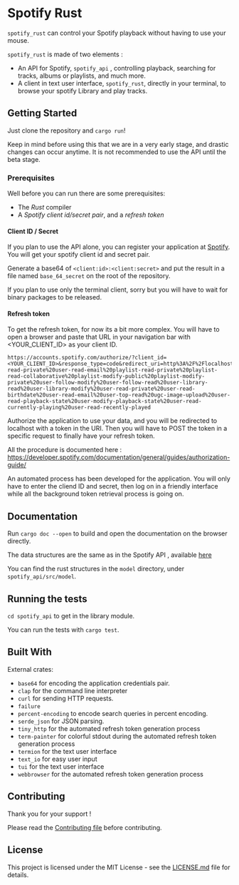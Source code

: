 # Spotify Rust

`spotify_rust` can control your Spotify playback without having to use your
mouse.

`spotify_rust` is made of two elements :

- An API for Spotify, `spotify_api` , controlling playback, searching for
  tracks, albums or playlists, and much more.
- A client in text user interface, `spotify_rust`, directly in your terminal, to
  browse your spotify Library and play tracks.

## Getting Started

Just clone the repository and `cargo run`!

Keep in mind before using this that we are in a very early stage, and drastic
changes can occur anytime. It is not recommended to use the API until the beta
stage.

### Prerequisites

Well before you can run there are some prerequisites:

- The _Rust_ compiler
- A _Spotify client id/secret pair_, and a _refresh token_

#### Client ID / Secret

If you plan to use the API alone, you can register your application at
[Spotify](https://developer.spotify.com/dashboard/login). You will get your
spotify client id and secret pair.

Generate a base64 of `<client:id>:<client:secret>` and put the result in a file
named `base_64_secret` on the root of the repository.

If you plan to use only the terminal client, sorry but you will have to wait for
binary packages to be released.

#### Refresh token

To get the refresh token, for now its a bit more complex. You will have to open
a browser and paste that URL in your navigation bar with <YOUR_CLIENT_ID> as
your client ID.

```
https://accounts.spotify.com/authorize/?client_id=<YOUR_CLIENT_ID>&response_type=code&redirect_uri=http%3A%2F%2Flocalhost%2Fcallback&scope=user-read-private%20user-read-email%20playlist-read-private%20playlist-read-collaborative%20playlist-modify-public%20playlist-modify-private%20user-follow-modify%20user-follow-read%20user-library-read%20user-library-modify%20user-read-private%20user-read-birthdate%20user-read-email%20user-top-read%20ugc-image-upload%20user-read-playback-state%20user-modify-playback-state%20user-read-currently-playing%20user-read-recently-played
```

Authorize the application to use your data, and you will be redirected to
localhost with a token in the URI. Then you will have to POST the token in a
specific request to finally have your refresh token.

All the procedure is documented here :
https://developer.spotify.com/documentation/general/guides/authorization-guide/

An automated process has been developed for the application. You will only have
to enter the cliend ID and secret, then log on in a friendly interface while all
the background token retrieval process is going on.

## Documentation

Run `cargo doc --open` to build and open the documentation on the browser directly.

The data structures are the same as in the Spotify API , available
[here](https://developer.spotify.com/web-api/object-model)

You can find the rust structures in the `model` directory, under
`spotify_api/src/model`.

## Running the tests

`cd spotify_api` to get in the library module.

You can run the tests with `cargo test`.

## Built With

External crates:

- `base64` for encoding the application credentials pair.
- `clap` for the command line interpreter
- `curl` for sending HTTP requests.
- `failure`
- `percent-encoding` to encode search queries in percent encoding.
- `serde_json` for JSON parsing.
- `tiny_http` for the automated refresh token generation process
- `term-painter` for colorful stdout during the automated refresh token
  generation process
- `termion` for the text user interface
- `text_io` for easy user input
- `tui` for the text user interface
- `webbrowser` for the automated refresh token generation process

## Contributing

Thank you for your support !

Please read the [Contributing file](CONTRIBUTING.md) before contributing.

## License

This project is licensed under the MIT License - see the
[LICENSE.md](LICENSE.md) file for details.
